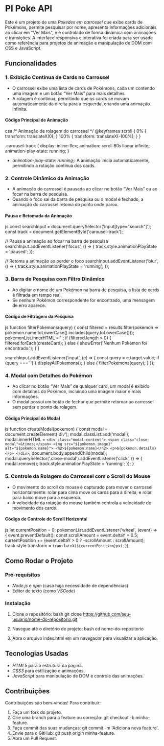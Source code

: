 

# PI Poke API

Este é um projeto de uma *Pokedex em carrossel* que exibe cards de Pokémons, permite pesquisar por nome, apresenta informações adicionais ao clicar em "Ver Mais", e é controlado de forma dinâmica com animações e transições. A interface responsiva e interativa foi criada para ser usada como referência para projetos de animação e manipulação de DOM com CSS e JavaScript.

## Funcionalidades

### 1. Exibição Contínua de Cards no Carrossel
   - O carrossel exibe uma lista de cards de Pokémons, cada um contendo uma imagem e um botão “Ver Mais” para mais detalhes.
   - A rolagem é contínua, permitindo que os cards se movam automaticamente da direita para a esquerda, criando uma animação infinita.

#### Código Principal de Animação
   css
   /* Animação de rolagem do carrossel */
   @keyframes scroll {
       0% {
           transform: translateX(0);
       }
       100% {
           transform: translateX(-100%);
       }
   }

   .carousel-track {
       display: inline-flex;
       animation: scroll 80s linear infinite;
       animation-play-state: running;
   }
   
   - *animation-play-state: running;*: A animação inicia automaticamente, permitindo a rotação contínua dos cards.

### 2. Controle Dinâmico da Animação
   - A animação do carrossel é pausada ao clicar no botão “Ver Mais” ou ao focar na barra de pesquisa.
   - Quando o foco sai da barra de pesquisa ou o modal é fechado, a animação do carrossel retoma do ponto onde parou.

#### Pausa e Retomada da Animação
   js
   const searchInput = document.querySelector('input[type="search"]');
   const track = document.getElementById('carousel-track');

   // Pausa a animação ao focar na barra de pesquisa
   searchInput.addEventListener('focus', () => {
       track.style.animationPlayState = 'paused';
   });

   // Retoma a animação ao perder o foco
   searchInput.addEventListener('blur', () => {
       track.style.animationPlayState = 'running';
   });
   

### 3. Barra de Pesquisa com Filtro Dinâmico
   - Ao digitar o nome de um Pokémon na barra de pesquisa, a lista de cards é filtrada em tempo real.
   - Se nenhum Pokémon correspondente for encontrado, uma mensagem de erro aparece.

#### Código de Filtragem da Pesquisa
   js
   function filterPokemons(query) {
       const filtered = results.filter(pokemon => pokemon.name.toLowerCase().includes(query.toLowerCase()));
       pokemonList.innerHTML = '';
       if (filtered.length > 0) {
           filtered.forEach(createCard);
       } else {
           showError('Nenhum Pokémon foi encontrado.');
       }
   }

   searchInput.addEventListener('input', (e) => {
       const query = e.target.value;
       if (query === '') {
           displayAllPokemons();
       } else {
           filterPokemons(query);
       }
   });
   

### 4. Modal com Detalhes do Pokémon
   - Ao clicar no botão “Ver Mais” de qualquer card, um modal é exibido com detalhes do Pokémon, incluindo uma imagem maior e mais informações.
   - O modal possui um botão de fechar que permite retornar ao carrossel sem perder o ponto de rolagem.

#### Código Principal do Modal
   js
   function createModal(pokemon) {
       const modal = document.createElement('div');
       modal.classList.add('modal');
       modal.innerHTML = `
           <div class="modal-content">
               <span class="close-modal">&times;</span>
               <img src="${pokemon.image}" alt="${pokemon.name}">
               <h2>${pokemon.name}</h2>
               <p>${pokemon.details}</p>
           </div>
       `;
       document.body.appendChild(modal);
       modal.querySelector('.close-modal').addEventListener('click', () => {
           modal.remove();
           track.style.animationPlayState = 'running';
       });
   }
   

### 5. Controle da Rolagem do Carrossel com o Scroll do Mouse
   - O movimento do scroll do mouse é capturado para mover o carrossel horizontalmente: rolar para cima move os cards para a direita, e rolar para baixo move para a esquerda.
   - A velocidade da rotação do mouse também controla a velocidade do movimento dos cards.

#### Código de Controle do Scroll Horizontal
   js
   let currentPosition = 0;
   pokemonList.addEventListener('wheel', (event) => {
       event.preventDefault();
       const scrollAmount = event.deltaY * 0.5;
       currentPosition += (event.deltaY > 0 ? -scrollAmount : scrollAmount);
       track.style.transform = `translateX(${currentPosition}px)`;
   });
   

## Como Rodar o Projeto

### Pré-requisitos

- *Node.js* e *npm* (caso haja necessidade de dependências)
- Editor de texto (como *VSCode*)

### Instalação

1. Clone o repositório:
   bash
   git clone https://github.com/seu-usuario/nome-do-repositorio.git
   
2. Navegue até o diretório do projeto:
   bash
   cd nome-do-repositorio
   

3. Abra o arquivo index.html em um navegador para visualizar a aplicação.

## Tecnologias Usadas
- *HTML5* para a estrutura da página.
- *CSS3* para estilização e animações.
- *JavaScript* para manipulação de DOM e controle das animações.




## Contribuições

Contribuições são bem-vindas! Para contribuir:

1. Faça um fork do projeto.
2. Crie uma branch para a feature ou correção: git checkout -b minha-feature.
3. Faça commit das suas mudanças: git commit -m 'Adiciona nova feature'.
4. Envie para o GitHub: git push origin minha-feature.
5. Abra um Pull Request.
